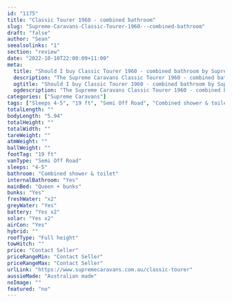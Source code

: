 ```yaml
---
id: "1175"
title: "Classic Tourer 1960 - combined bathroom"
slug: "Supreme-Caravans-Classic-Tourer-1960---combined-bathroom"
draft: "false"
author: "Sean"
seealsolinks: "1"
section: "review"
date: "2022-10-10T22:00:09+11:00"
meta:
  title: "Should I buy Classic Tourer 1960 - combined bathroom by Supreme Caravans?"
  description: "The Supreme Caravans Classic Tourer 1960 - combined bathroom is classed as Semi Off Road, and sleeps 4-5 people. It is Australian made and comes in at 19 ft. It generally has Combined shower & toilet."
  ogtitle: "Should I buy Classic Tourer 1960 - combined bathroom by Supreme Caravans?"
  ogdescription: "The Supreme Caravans Classic Tourer 1960 - combined bathroom is classed as Semi Off Road, and sleeps 4-5 people. It is Australian made and comes in at 19 ft. It generally has Combined shower & toilet."
categories: ["Supreme Caravans"]
tags: ["Sleeps 4-5", "19 ft", "Semi Off Road", "Combined shower & toilet", "Full height", "Price Unknown"]
totalLength: ""
bodyLength: "5.94"
totalHeight: ""
totalWidth: ""
tareWeight: ""
atmWeight: ""
ballWeight: ""
footTag: "19 ft"
vanType: "Semi Off Road"
sleeps: "4-5"
bathroom: "Combined shower & toilet"
internalBathroom: "Yes"
mainBed: "Queen + bunks"
bunks: "Yes"
freshWater: "x2"
greyWater: "Yes"
battery: "Yes x2"
solar: "Yes x2"
airCon: "Yes"
hybrid: ""
roofType: "Full height"
towHitch: ""
price: "Contact Seller"
priceRangeMin: "Contact Seller"
priceRangeMax: "Contact Seller"
urlLink: "https://www.supremecaravans.com.au/classic-tourer"
aussieMade: "Australian made"
noImage: ""
featured: "no"
---
```

